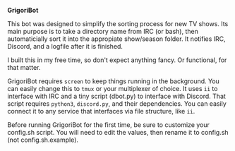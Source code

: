 **GrigoriBot**

This bot was designed to simplify the sorting process for new TV shows.
Its main purpose is to take a directory name from IRC (or bash), then automaticially sort it into the appropiate show/season folder.
It notifies IRC, Discord, and a logfile after it is finished.

I built this in my free time, so don't expect anything fancy. Or functional, for that matter.

GrigoriBot requires `screen` to keep things running in the background.
You can easily change this to `tmux` or your multiplexer of choice.
It uses `ii` to interface with IRC and a tiny script (dbot.py) to interface with Discord.
That script requires `python3`, `discord.py`, and their dependencies.
You can easily connect it to any service that interfaces via file structure, like `ii`.

Before running GrigoriBot for the first time, be sure to customize your config.sh script.
You will need to edit the values, then rename it to config.sh (not config.sh.example).
